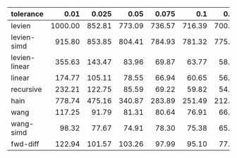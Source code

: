 | tolerance    |   0.01 |   0.025 |   0.05 |   0.075 |   0.1 |   0.15 |   0.2 |   0.25 |   0.5 |   1 |
|--------------| ------:| ------:| ------:| ------:| ------:| ------:| ------:| ------:| ------:| ------:|
|levien        | 1000.00 | 852.81 | 773.09 | 736.57 | 716.39 | 700.88 | 697.39 | 693.86 | 689.22 | 687.00 |
|levien-simd   | 915.80 | 853.85 | 804.41 | 784.93 | 781.32 | 775.51 | 777.33 | 776.99 | 768.03 | 766.07 |
|levien-linear | 355.63 | 143.47 | 83.96 | 69.87 | 63.77 | 58.88 | 54.75 | 50.45 | 36.25 | 23.35 |
|linear        | 174.77 | 105.11 | 78.55 | 66.94 | 60.65 | 56.70 | 52.04 | 47.60 | 32.95 | 21.38 |
|recursive     | 232.21 | 122.75 | 85.59 | 69.22 | 59.82 | 54.52 | 48.95 | 43.14 | 24.67 | 16.12 |
|hain          | 778.74 | 475.16 | 340.87 | 283.89 | 251.49 | 212.82 | 191.37 | 179.86 | 155.62 | 149.76 |
|wang          | 117.25 | 91.79 | 81.31 | 80.64 | 76.91 | 66.85 | 57.18 | 53.19 | 43.57 | 40.25 |
|wang-simd     | 98.32 | 77.67 | 74.91 | 78.30 | 75.38 | 65.86 | 56.32 | 51.89 | 43.14 | 39.56 |
|fwd-diff      | 122.94 | 101.57 | 103.26 | 97.99 | 95.10 | 77.88 | 64.06 | 56.77 | 44.43 | 39.92 |
